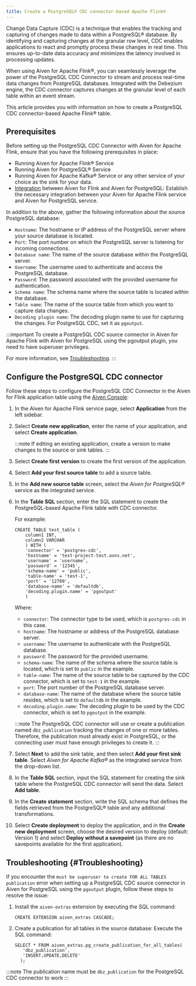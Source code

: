 ```yaml
---
title: Create a PostgreSQL® CDC connector-based Apache Flink®
---
```


Change Data Capture (CDC) is a technique that enables the tracking and
capturing of changes made to data within a PostgreSQL® database. By
identifying and capturing changes at the granular row level, CDC enables
applications to react and promptly process these changes in real time.
This ensures up-to-date data accuracy and minimizes the latency involved
in processing updates.

When using Aiven for Apache Flink®, you can seamlessly leverage the
power of the PostgreSQL CDC Connector to stream and process real-time
data changes from PostgreSQL databases. Integrated with the Debezium
engine, the CDC connector captures changes at the granular level of each
table within an event stream.

This article provides you with information on how to create a PostgreSQL
CDC connector-based Apache Flink® table.

## Prerequisites

Before setting up the PostgreSQL CDC Connector with Aiven for Apache
Flink, ensure that you have the following prerequisites in place:

-   Running Aiven for Apache Flink® Service
-   Running Aiven for PostgreSQL® Service
-   Running Aiven for Apache Kafka® Service or any other service of your
    choice as the sink for your data.
-   [Integration](/docs/products/flink/howto/create-integration) between Aiven for Flink and Aiven for PostgreSQL:
    Establish the necessary integration between your Aiven for Apache
    Flink service and Aiven for PostgreSQL service.

In addition to the above, gather the following information about the
source PostgreSQL database:

-   `Hostname`: The hostname or IP address of the PostgreSQL server
    where your source database is located.
-   `Port`: The port number on which the PostgreSQL server is listening
    for incoming connections.
-   `Database name`: The name of the source database within the
    PostgreSQL server.
-   `Username`: The username used to authenticate and access the
    PostgreSQL database.
-   `Password`: The password associated with the provided username for
    authentication.
-   `Schema name`: The schema name where the source table is located
    within the database.
-   `Table name`: The name of the source table from which you want to
    capture data changes.
-   `Decoding plugin name`: The decoding plugin name to use for
    capturing the changes. For PostgreSQL CDC, set it as `pgoutput`.

:::important
To create a PostgreSQL CDC source connector in Aiven for Apache Flink
with Aiven for PostgreSQL using the pgoutput plugin, you need to have
superuser privileges.

For more information, see [Troubleshooting](#Troubleshooting).
:::

## Configure the PostgreSQL CDC connector

Follow these steps to configure the PostgreSQL CDC Connector in the
Aiven for Flink application table using the [Aiven
Console](https://console.aiven.io/):

1.  In the Aiven for Apache Flink service page, select **Application**
    from the left sidebar.

2.  Select **Create new application**, enter the name of your
    application, and select **Create application**.

    :::note
    If editing an existing application, create a version to make
    changes to the source or sink tables.
    :::

3.  Select **Create first version** to create the first version of the
    application.

4.  Select **Add your first source table** to add a source table.

5.  In the **Add new source table** screen, select the *Aiven for
    PostgreSQL®* service as the integrated service.

6.  In the **Table SQL** section, enter the SQL statement to create the
    PostgreSQL-based Apache Flink table with CDC connector.

    For example:

    ```
    CREATE TABLE test_table (
        column1 INT,
        column2 VARCHAR
        ) WITH (
        'connector' = 'postgres-cdc',
        'hostname' = 'test-project-test.avns.net',
        'username' = 'username',
        'password' = '12345',
        'schema-name' = 'public',
        'table-name' = 'test-1',
        'port' = '12709',
        'database-name' = 'defaultdb',
        'decoding.plugin.name' = 'pgoutput'
        )
    ```

    Where:

    -   `connector`: The connector type to be used, which is
        `postgres-cdc` in this case.
    -   `hostname`: The hostname or address of the PostgreSQL database
        server.
    -   `username`: The username to authenticate with the PostgreSQL
        database.
    -   `password`: The password for the provided username.
    -   `schema-name`: The name of the schema where the source table is
        located, which is set to `public` in the example.
    -   `table-name`: The name of the source table to be captured by the
        CDC connector, which is set to `test-1` in the example.
    -   `port`: The port number of the PostgreSQL database server.
    -   `database-name`: The name of the database where the source table
        resides, which is set to `defaultdb` in the example.
    -   `decoding.plugin.name`: The decoding plugin to be used by the
        CDC connector, which is set to `pgoutput` in the example.

    :::note
    The PostgreSQL CDC connector will use or create a publication named
    `dbz_publication` tracking the changes of one or more tables.
    Therefore, the publication must already exist in PostgreSQL, or the
    connecting user must have enough privileges to create it.
    :::

7.  Select **Next** to add the sink table, and then select **Add your
    first sink table**. Select *Aiven for Apache Kafka®* as the
    integrated service from the drop-down list.

8.  In the **Table SQL** section, input the SQL statement for creating
    the sink table where the PostgreSQL CDC connector will send the
    data. Select **Add table**.

9.  In the **Create statement** section, write the SQL schema that
    defines the fields retrieved from the PostgreSQL® table and any
    additional transformations.

10. Select **Create deployment** to deploy the application, and in the
    **Create new deployment** screen, choose the desired version to
    deploy (default: Version 1) and select **Deploy without a
    savepoint** (as there are no savepoints available for the first
    application).

## Troubleshooting {#Troubleshooting}

If you encounter the
`must be superuser to create FOR ALL TABLES publication` error when
setting up a PostgreSQL CDC source connector in Aiven for PostgreSQL
using the `pgoutput` plugin, follow these steps to resolve the issue:

1.  Install the `aiven-extras` extension by executing the SQL command:

    ```
    CREATE EXTENSION aiven_extras CASCADE;
    ```

2.  Create a publication for all tables in the source database: Execute
    the SQL command:

    ```
    SELECT * FROM aiven_extras.pg_create_publication_for_all_tables(
       'dbz_publication',
       'INSERT,UPDATE,DELETE'
      );
    ```

:::note
The publication name must be `dbz_publication` for the PostgreSQL CDC
connector to work
:::
